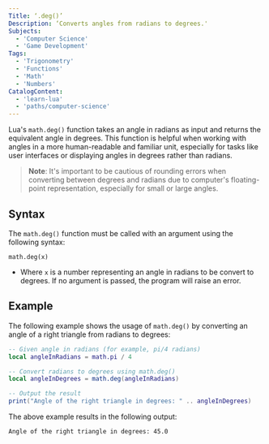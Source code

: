 ```yaml
---
Title: ‘.deg()’
Description: ‘Converts angles from radians to degrees.'
Subjects:
  - 'Computer Science'
  - 'Game Development'
Tags:
  - 'Trigonometry'
  - 'Functions'
  - 'Math'
  - 'Numbers'
CatalogContent:
  - 'learn-lua'
  - 'paths/computer-science'
---
```


Lua's `math.deg()` function takes an angle in radians as input and returns the equivalent angle in degrees. This function is helpful when working with angles in a more human-readable and familiar unit, especially for tasks like user interfaces or displaying angles in degrees rather than radians.

> **Note**: It's important to be cautious of rounding errors when converting between degrees and radians due to computer's floating-point representation, especially for small or large angles.

## Syntax

The `math.deg()` function must be called with an argument using the following syntax:

```pseudo
math.deg(x)
```

- Where `x` is a number representing an angle in radians to be convert to degrees. If no argument is passed, the program will raise an error.

## Example

The following example shows the usage of `math.deg()` by converting an angle of a right triangle from radians to degrees:

```lua
-- Given angle in radians (for example, pi/4 radians)
local angleInRadians = math.pi / 4

-- Convert radians to degrees using math.deg()
local angleInDegrees = math.deg(angleInRadians)

-- Output the result
print("Angle of the right triangle in degrees: " .. angleInDegrees)
```

The above example results in the following output:

```shell
Angle of the right triangle in degrees: 45.0
```
